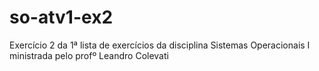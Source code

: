 # so-atv1-ex2
Exercício 2 da 1ª lista de exercícios da disciplina Sistemas Operacionais I ministrada pelo profº Leandro Colevati
